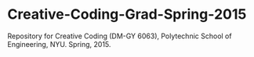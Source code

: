 # Creative-Coding-Grad-Spring-2015
Repository for Creative Coding (DM-GY 6063), Polytechnic School of Engineering, NYU. Spring, 2015.
